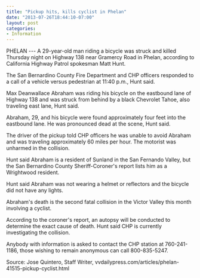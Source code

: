 ```yaml
---
title: "Pickup hits, kills cyclist in Phelan"
date: "2013-07-26T18:44:10-07:00"
layout: post
categories:
- Information
---
```


PHELAN --- A 29-year-old man riding a bicycle was struck and killed Thursday night on Highway 138 near Gramercy Road in Phelan, according to California Highway Patrol spokesman Matt Hunt.

The San Bernardino County Fire Department and CHP officers responded to a call of a vehicle versus pedestrian at 11:40 p.m., Hunt said.

Max Deanwallace Abraham was riding his bicycle on the eastbound lane of Highway 138 and was struck from behind by a black Chevrolet Tahoe, also traveling east lane, Hunt said.

Abraham, 29, and his bicycle were found approximately four feet into the eastbound lane. He was pronounced dead at the scene, Hunt said.

The driver of the pickup told CHP officers he was unable to avoid Abraham and was traveling approximately 60 miles per hour. The motorist was unharmed in the collision.

Hunt said Abraham is a resident of Sunland in the San Fernando Valley, but the San Bernardino County Sheriff-Coroner's report lists him as a Wrightwood resident.

Hunt said Abraham was not wearing a helmet or reflectors and the bicycle did not have any lights.

Abraham's death is the second fatal collision in the Victor Valley this month involving a cyclist.

According to the coroner's report, an autopsy will be conducted to determine the exact cause of death. Hunt said CHP is currently investigating the collision.

Anybody with information is asked to contact the CHP station at 760-241-1186, those wishing to remain anonymous can call 800-835-5247.

Source: Jose Quintero, Staff Writer, vvdailypress.com/articles/phelan-41515-pickup-cyclist.html